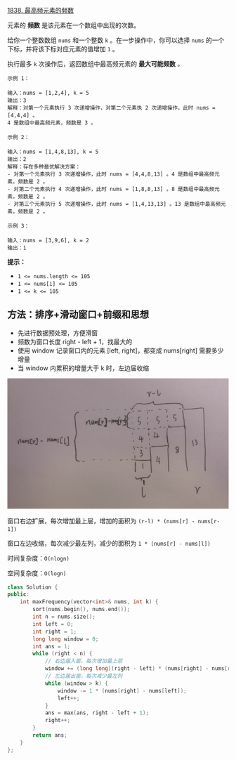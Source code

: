 [1838. 最高频元素的频数](https://leetcode-cn.com/problems/frequency-of-the-most-frequent-element/)

元素的 **频数** 是该元素在一个数组中出现的次数。

给你一个整数数组 `nums` 和一个整数 `k` 。在一步操作中，你可以选择 `nums` 的一个下标，并将该下标对应元素的值增加 `1` 。

执行最多 `k` 次操作后，返回数组中最高频元素的 **最大可能频数** *。*

```
示例 1：

输入：nums = [1,2,4], k = 5
输出：3
解释：对第一个元素执行 3 次递增操作，对第二个元素执 2 次递增操作，此时 nums = [4,4,4] 。
4 是数组中最高频元素，频数是 3 。

示例 2：

输入：nums = [1,4,8,13], k = 5
输出：2
解释：存在多种最优解决方案：
- 对第一个元素执行 3 次递增操作，此时 nums = [4,4,8,13] 。4 是数组中最高频元素，频数是 2 。
- 对第二个元素执行 4 次递增操作，此时 nums = [1,8,8,13] 。8 是数组中最高频元素，频数是 2 。
- 对第三个元素执行 5 次递增操作，此时 nums = [1,4,13,13] 。13 是数组中最高频元素，频数是 2 。

示例 3：

输入：nums = [3,9,6], k = 2
输出：1
```

**提示：**

- `1 <= nums.length <= 105`
- `1 <= nums[i] <= 105`
- `1 <= k <= 105`

## 方法：排序+滑动窗口+前缀和思想

- 先进行数据预处理，方便滑窗
- 频数为窗口长度 right - left + 1，找最大的
- 使用 window 记录窗口内的元素 [left, right]，都变成 nums[right] 需要多少增量
- 当 window 内累积的增量大于 k 时，左边届收缩

![](../../img/1838.png)

窗口右边扩展，每次增加最上层，增加的面积为 `(r-l) * (nums[r] - nums[r-1])`

窗口左边收缩，每次减少最左列，减少的面积为 `1 * (nums[r] - nums[l])`

时间复杂度：`O(nlogn)`

空间复杂度：`O(logn)`

```cpp
class Solution {
public:
    int maxFrequency(vector<int>& nums, int k) {
        sort(nums.begin(), nums.end());
        int n = nums.size();
        int left = 0;
        int right = 1;
        long long window = 0;
        int ans = 1;
        while (right < n) {
            // 右边届入窗，每次增加最上层
            window += (long long)(right - left) * (nums[right] - nums[right - 1]);
            // 左边届出窗，每次减少最左列
            while (window > k) {
                window -= 1 * (nums[right] - nums[left]);
                left++;
            }
            ans = max(ans, right - left + 1);
            right++;
        }
        return ans;
    }
};

```

